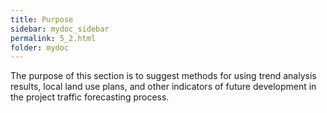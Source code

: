 ```yaml
---
title: Purpose
sidebar: mydoc_sidebar
permalink: 5_2.html
folder: mydoc
---
```


<style>
  div{text-align: justify;}
</style>

The purpose of this section is to suggest methods for using trend analysis results, local land use plans, and other indicators of future development in the project traffic forecasting process.


